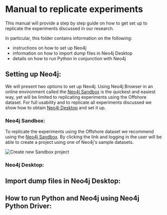 # Manual to replicate experiments

This manual will provide a step by step guide on how to get set up to replicate the experiments discussed in our research.

In particular, this folder contains information on the following:

- instructions on how to set up Neo4j
- information on how to import dump files in Neo4j Desktop
- details on how to run Python in conjunction with Neo4j

## Setting up Neo4j: 

We will present two options to set up Neo4j. Using Neo4j Browser in an online environment called the [Neo4j Sandbox](https://neo4j.com/sandbox/) is the quickest and easiest way, yet will be limited to replicating experiments using the Offshore dataset. For full usability and to replicate all experiments discussed we show how to obtain [Neo4j Desktop](https://neo4j.com/download/) and set it up.

### Neo4j Sandbox:

To replicate the experiments using the Offshore dataset we recommend using the [Neo4j Sandbox](https://neo4j.com/sandbox/). By clicking the link and logging in the user will be able to create a project using one of Neo4j's sample datasets.

![Create new Sandbox project](https://github.com/GraphDatabaseExperiments/normalization_experiments/blob/main/experiments_manual/images/sandbox1.JPG?raw=true)


### Neo4j Desktop:



## Import dump files in Neo4j Desktop: 





## How to run Python and Neo4j using Neo4j Python Driver: 
